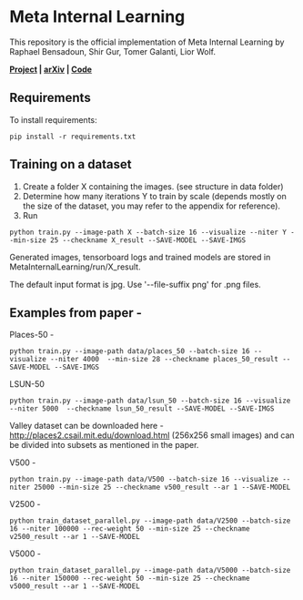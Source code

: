 # Meta Internal Learning

This repository is the official implementation of Meta Internal Learning by Raphael Bensadoun, Shir Gur, Tomer Galanti, Lior Wolf.

**[Project](https://raphaelbenstau.github.io/MetaInternalLearning/) | [arXiv](https://arxiv.org/abs/2110.02900) | [Code](https://github.com/RaphaelBensTAU/MetaInternalLearning.git)**

## Requirements

To install requirements:

```setup
pip install -r requirements.txt
```

## Training on a dataset

1. Create a folder X containing the images. (see structure in data folder)
2. Determine how many iterations Y to train by scale (depends mostly on the size of the dataset, you may refer to the appendix for reference).
3. Run 
```
python train.py --image-path X --batch-size 16 --visualize --niter Y --min-size 25 --checkname X_result --SAVE-MODEL --SAVE-IMGS
```

Generated images, tensorboard logs and trained models are stored in MetaInternalLearning/run/X_result.

The default input format is jpg. Use '--file-suffix png' for .png files.

## Examples from paper -

Places-50 -
```
python train.py --image-path data/places_50 --batch-size 16 --visualize --niter 4000  --min-size 28 --checkname places_50_result --SAVE-MODEL --SAVE-IMGS
```

LSUN-50
```
python train.py --image-path data/lsun_50 --batch-size 16 --visualize --niter 5000  --checkname lsun_50_result --SAVE-MODEL --SAVE-IMGS
```

Valley dataset can be downloaded here - http://places2.csail.mit.edu/download.html (256x256 small images) and can be divided into subsets as mentioned in the paper.

V500 -
```
python train.py --image-path data/V500 --batch-size 16 --visualize --niter 25000 --min-size 25 --checkname v500_result --ar 1 --SAVE-MODEL 
```

V2500 -
```
python train_dataset_parallel.py --image-path data/V2500 --batch-size 16 --niter 100000 --rec-weight 50 --min-size 25 --checkname v2500_result --ar 1 --SAVE-MODEL 
```

V5000 -
```
python train_dataset_parallel.py --image-path data/V5000 --batch-size 16 --niter 150000 --rec-weight 50 --min-size 25 --checkname v5000_result --ar 1 --SAVE-MODEL 
```
